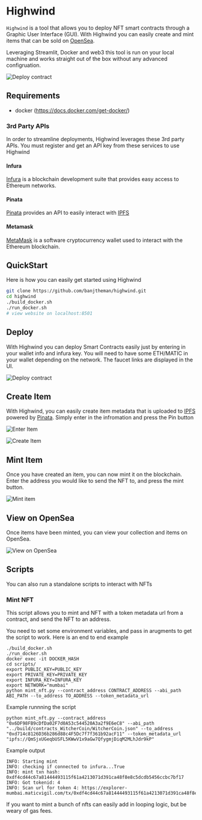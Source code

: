 # Highwind

`Highwind` is a tool that allows you to deploy NFT smart contracts through a Graphic User Interface (GUI). With Highwind you can easily create and mint items that can be sold on [OpenSea](https://opensea.io/).

Leveraging Streamlit, Docker and web3 this tool is run on your local machine and works straight out of the box without any advanced configruation.

![Deploy contract](images/deploy_contract.png)

## Requirements

* docker (https://docs.docker.com/get-docker/)

### 3rd Party APIs

In order to streamline deployments, Highwind leverages these 3rd party APIs. You must register and get an API key from these services to use Highwind

#### Infura

[Infura](https://infura.io/) is a blockchain development suite that provides easy access to Ethereum networks.

#### Pinata

[Pinata](https://pinata.cloud/) provides an API to easily interact with [IPFS](https://ipfs.io/)

#### Metamask

[MetaMask](https://metamask.io/) is a software cryptocurrency wallet used to interact with the Ethereum blockchain.

## QuickStart

Here is how you can easily get started using Highwind

```bash
git clone https://github.com/banjtheman/highwind.git
cd highwind
./build_docker.sh
./run_docker.sh
# view website on localhost:8501
```

## Deploy

With Highwind you can deploy Smart Contracts easily just by entering in your wallet info and infura key. You will need to have some ETH/MATIC in your wallet depending on the network. The faucet links are displayed in the UI.

![Deploy contract](images/deploy_contract.png)

## Create Item

With Highwind, you can easily create item metadata that is uploaded to [IPFS](https://ipfs.io/) powered by [Pinata](https://pinata.cloud/). Simply enter in the infromation and press the Pin button

![Enter Item](images/enter_item.png)

![Create Item](images/create_item.png)

## Mint Item

Once you have created an item, you can now mint it on the blockchain. Enter the address you would like to send the NFT to, and press the mint button.

![Mint item](images/mint_item.png)

## View on OpenSea

Once items have been minted, you can view your collection and items on OpenSea. 

![View on OpenSea](images/opensea_item.png)

## Scripts

You can also run a standalone scripts to interact with NFTs

### Mint NFT

This script allows you to mint and NFT with a token metadata url from a contract, and send the NFT to an address.

You need to set some environment variables, and pass in arugments to get the script to work. Here is an end to end example
```
./build_docker.sh
./run_docker.sh
docker exec -it DOCKER_HASH
cd scripts/
export PUBLIC_KEY=PUBLIC_KEY
export PRIVATE_KEY=PRIVATE_KEY
export INFURA_KEY=INFURA_KEY
export NETWORK="mumbai"
python mint_nft.py --contract_address CONTRACT_ADDRESS --abi_path ABI_PATH --to_address TO_ADDRESS --token_metadata_url
```

Example runnning the script
```
python mint_nft.py --contract_address "0x6DF98FB9cDfDa02F7d0A53c544520A3a2f9E6eC8" --abi_path "../build/contracts_WitcherCoin/WitcherCoin.json" --to_address "0xd714c8126D36b286d88c4F5Dc7f7f361b92acF11" --token_metadata_url "ipfs://QmSjxUGeqbUSFL5KWwV1x9aGw7QfygmjDiqM2MLhJdr9kP"
```

Example output
```
INFO: Starting mint
INFO: checking if connected to infura...True
INFO: mint txn hash: 0xdf4cd44c67a81444493115f61a4213071d391ca48f8e8c5dcdb5456ccbc7bf17 
INFO: Got tokenid: 4
INFO: Scan url for token 4: https://explorer-mumbai.maticvigil.com/tx/0xdf4cd44c67a81444493115f61a4213071d391ca48f8e8c5dcdb5456ccbc7bf17 
```


If you want to mint a bunch of nfts can easily add in looping logic, but be weary of gas fees.